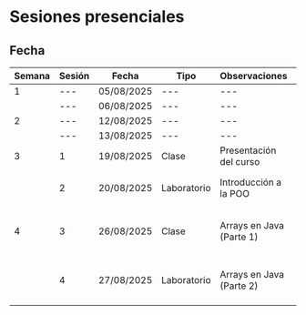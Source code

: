 # Sesiones presenciales


## Fecha

|Semana|Sesión|Fecha|Tipo|Observaciones|Recursos|Entregable|
|---|---|---|---|---|---|---|
|1| --- | 05/08/2025 |---|---|---|---|
|| --- | 06/08/2025 | ---|---|---|---|
|2| --- | 12/08/2025 |---|---|---|---|
|| --- | 13/08/2025 |---|---|---|---|
|3| 1 | 19/08/2025 | Clase | Presentación del curso |---|---|
|| 2 | 20/08/2025 | Laboratorio |Introducción a la POO|Codigos POO [[link]](clase1/)|---|
|4| 3 | 26/08/2025 |Clase|Arrays en Java (Parte 1)|Códigos Arrays (Parte 1) [[link]](clase2/)|Laboratorio 1 [[link]](https://github.com/algoritmos-poli/lab1-repaso_POO)|
|| 4 | 27/08/2025 | Laboratorio|Arrays en Java (Parte 2)|Códigos Arrays (Parte 3) [[link]](clase3/)|Laboratorio 2 [[link]](https://github.com/algoritmos-poli/lab2-arrays)|